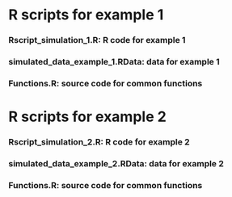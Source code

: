 # R scripts for example 1
### Rscript_simulation_1.R: R code for example 1
### simulated_data_example_1.RData: data for example 1
### Functions.R: source code for common functions

# R scripts for example 2
### Rscript_simulation_2.R: R code for example 2
### simulated_data_example_2.RData: data for example 2
### Functions.R: source code for common functions
